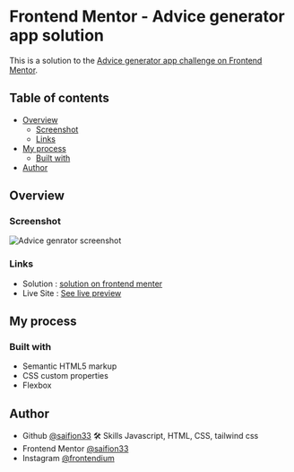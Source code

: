 # Frontend Mentor - Advice generator app solution

This is a solution to the [Advice generator app challenge on Frontend Mentor](https://www.frontendmentor.io/challenges/advice-generator-app-QdUG-13db).

## Table of contents
- [Overview](#overview)
  - [Screenshot](#screenshot)
  - [Links](#links)
- [My process](#my-process)
  - [Built with](#built-with)
- [Author](#author)

## Overview

### Screenshot

![Advice genrator screenshot](https://github.com/saifion33/advice-generator-app-main/blob/main/images/Screenshot%20Advice%20Generator.png)



### Links

- Solution : [solution on frontend menter](https://your-solution-url.com)
- Live Site : [See live preview](https://qr-code-component-preview.netlify.app/)

## My process

### Built with

- Semantic HTML5 markup
- CSS custom properties
- Flexbox

## Author
- Github [@saifion33](https://github.com/saifion33)
 🛠 Skills
  Javascript, HTML, CSS, tailwind css
- Frontend Mentor [@saifion33](https://www.frontendmentor.io/profile/mxplayerofficial)
- Instagram [@frontendium](https://instagram.com/frontendium/)